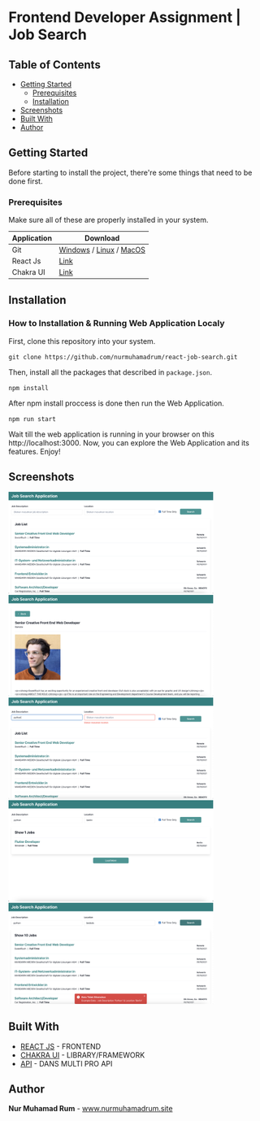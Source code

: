 # Frontend Developer Assignment | Job Search

## Table of Contents

- [Getting Started](#getting-started)
  - [Prerequisites](#prerequisites)
  - [Installation](#installation)
- [Screenshots](#screenshots)
- [Built With](#built-with)
- [Author](#author)

## Getting Started

Before starting to install the project, there're some things that need to be done first.

### Prerequisites

Make sure all of these are properly installed in your system.

| Application  | Download                                                                            |
| ------------ | ----------------------------------------------------------------------------------- |
| Git          | [Windows](https://gitforwindows.org/) / [Linux](https://git-scm.com/download/linux) / [MacOS](https://git-scm.com/download/mac) |
| React Js | [Link](https://reactjs.org/docs/getting-started.html)                |
| Chakra UI | [Link](https://chakra-ui.com/getting-started) |

## Installation
### How to Installation & Running Web Application Localy

First, clone this repository into your system.

```
git clone https://github.com/nurmuhamadrum/react-job-search.git
```

Then, install all the packages that described in `package.json`.

```
npm install
```

After npm install proccess is done then run the Web Application.

```
npm run start
```

Wait till the web application is running in your browser on this http://localhost:3000. Now, you can explore the Web Application and its features. Enjoy!

## Screenshots

<img src="docs/screenshots/image-1.png" width="80%" />
<img src="docs/screenshots/image-2.png" width="80%" />
<img src="docs/screenshots/image-3.png" width="80%" />
<img src="docs/screenshots/image-4.png" width="80%" />
<img src="docs/screenshots/image-5.png" width="80%" />

## Built With

- [REACT JS](https://reactjs.org/) - FRONTEND
- [CHAKRA UI](https://chakra-ui.com/) - LIBRARY/FRAMEWORK
- [API](http://dev3.dansmultipro.co.id/api/recruitment/positions.json) - DANS MULTI PRO API

## Author

**Nur Muhamad Rum** - www.nurmuhamadrum.site
